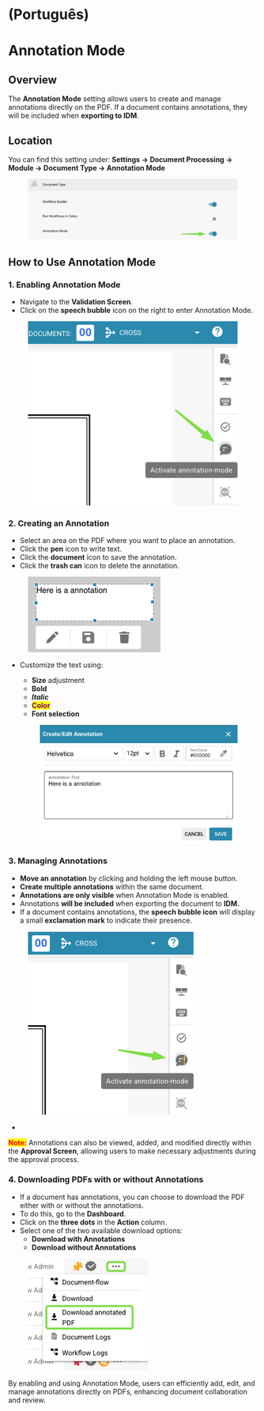 
# (Português)

# Annotation Mode

## Overview

The **Annotation Mode** setting allows users to create and manage annotations directly on the PDF. If a document contains annotations, they will be included when **exporting to IDM**.

## Location

You can find this setting under: **Settings → Document Processing → Module → Document Type → Annotation Mode**

<figure><img src="../../../../.gitbook/assets/iScreen Shoter - Google Chrome - 250224104758.jpg" alt=""><figcaption></figcaption></figure>

## How to Use Annotation Mode

### 1. Enabling Annotation Mode

* Navigate to the **Validation Screen**.
* Click on the **speech bubble** icon on the right to enter Annotation Mode.

<div align="center"><figure><img src="../../../../.gitbook/assets/iScreen Shoter - Google Chrome - 250224105047.jpg" alt=""><figcaption></figcaption></figure></div>

### 2. Creating an Annotation

* Select an area on the PDF where you want to place an annotation.
* Click the **pen** icon to write text.
* Click the **document** icon to save the annotation.
* Click the **trash can** icon to delete the annotation.

<div align="left"><figure><img src="../../../../.gitbook/assets/iScreen Shoter - Google Chrome - 250224105556.jpg" alt=""><figcaption></figcaption></figure></div>

*   Customize the text using:

    * **Size** adjustment
    * **Bold**
    * _**Italic**_
    * <mark style="color:purple;">**Color**</mark>
    * **Font selection**

    <div align="left"><figure><img src="../../../../.gitbook/assets/iScreen Shoter - Google Chrome - 250224105351.jpg" alt=""><figcaption></figcaption></figure></div>

### 3. Managing Annotations

* **Move an annotation** by clicking and holding the left mouse button.
* **Create multiple annotations** within the same document.
* **Annotations are only visible** when Annotation Mode is enabled.
* Annotations **will be included** when exporting the document to **IDM.**
* If a document contains annotations, the **speech bubble icon** will display a small **exclamation mark** to indicate their presence.

<figure><img src="../../../../.gitbook/assets/iScreen Shoter - Google Chrome - 250224105935.jpg" alt=""><figcaption></figcaption></figure>

*

<mark style="color:red;">**Note:**</mark> Annotations can also be viewed, added, and modified directly within the **Approval Screen**, allowing users to make necessary adjustments during the approval process.

### 4. Downloading PDFs with or without Annotations

* If a document has annotations, you can choose to download the PDF either with or without the annotations.
* To do this, go to the **Dashboard**.
* Click on the **three dots** in the **Action** column.
* Select one of the two available download options:
  * **Download with Annotations**
  * **Download without Annotations**

<figure><img src="../../../../.gitbook/assets/iScreen Shoter - Google Chrome - 250224115302.jpg" alt=""><figcaption></figcaption></figure>

By enabling and using Annotation Mode, users can efficiently add, edit, and manage annotations directly on PDFs, enhancing document collaboration and review.



